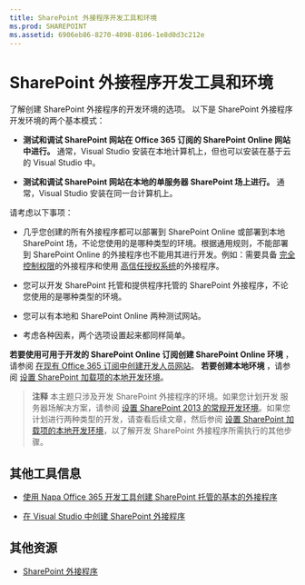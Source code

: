 ```yaml
---
title: SharePoint 外接程序开发工具和环境
ms.prod: SHAREPOINT
ms.assetid: 6906eb86-8270-4098-8106-1e8d0d3c212e
---
```



# SharePoint 外接程序开发工具和环境
了解创建 SharePoint 外接程序的开发环境的选项。
以下是 SharePoint 外接程序开发环境的两个基本模式：





- **测试和调试 SharePoint 网站在 Office 365 订阅的 SharePoint Online 网站中进行。** 通常，Visual Studio 安装在本地计算机上，但也可以安装在基于云的 Visual Studio 中。


- **测试和调试 SharePoint 网站在本地的单服务器 SharePoint 场上进行。** 通常，Visual Studio 安装在同一台计算机上。



请考虑以下事项：





- 几乎您创建的所有外接程序都可以部署到 SharePoint Online 或部署到本地 SharePoint 场，不论您使用的是哪种类型的环境。根据通用规则，不能部署到 SharePoint Online 的外接程序也不能用其进行开发。例如：需要具备 [完全控制权限](add-in-permissions-in-sharepoint-2013.md)的外接程序和使用 [高信任授权系统](creating-sharepoint-add-ins-that-use-high-trust-authorization.md)的外接程序。


- 您可以开发 SharePoint 托管和提供程序托管的 SharePoint 外接程序，不论您使用的是哪种类型的环境。


- 您可以有本地和 SharePoint Online 两种测试网站。


- 考虑各种因素，两个选项设置起来都同样简单。


 **若要使用可用于开发的 SharePoint Online 订阅创建 SharePoint Online 环境** ，请参阅 [在现有 Office 365 订阅中创建开发人员网站](create-a-developer-site-on-an-existing-office-365-subscription.md)。 **若要创建本地环境** ，请参阅 [设置 SharePoint 加载项的本地开发环境](set-up-an-on-premises-development-environment-for-sharepoint-add-ins.md)。
> **注释**
> 本主题只涉及开发 SharePoint 外接程序的环境。如果您计划开发 服务器场解决方案，请参阅 [设置 SharePoint 2013 的常规开发环境](http://msdn.microsoft.com/library/08e4e4e1-d960-43fa-85df-f3c279ed6927%28Office.15%29.aspx)。如果您计划进行两种类型的开发，请查看后续文章，然后参阅 [设置 SharePoint 加载项的本地开发环境](set-up-an-on-premises-development-environment-for-sharepoint-add-ins.md)，以了解开发 SharePoint 外接程序所需执行的其他步骤。 





## 其他工具信息


-  [使用 Napa Office 365 开发工具创建 SharePoint 托管的基本的外接程序](create-a-basic-sharepoint-hosted-add-in-by-using-napa-office-365-development-too.md)


-  [在 Visual Studio 中创建 SharePoint 外接程序](create-sharepoint-add-ins-in-visual-studio.md)



## 其他资源
<a name="bk_addresources"> </a>


-  [SharePoint 外接程序](sharepoint-add-ins.md)



